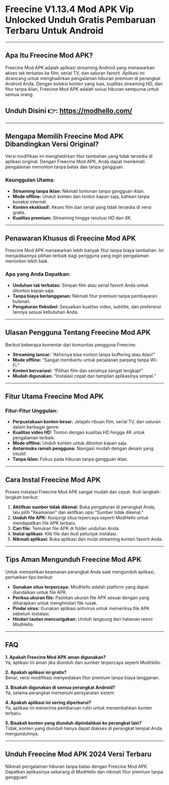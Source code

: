 # Freecine V1.13.4 Mod APK Vip Unlocked Unduh Gratis Pembaruan Terbaru Untuk Android

---

## **Apa Itu Freecine Mod APK?**  

Freecine Mod APK adalah aplikasi streaming Android yang menawarkan akses tak terbatas ke film, serial TV, dan saluran favorit. Aplikasi ini dirancang untuk menghadirkan pengalaman hiburan premium di perangkat Android Anda. Dengan koleksi konten yang luas, kualitas streaming HD, dan fitur tanpa iklan, Freecine Mod APK adalah solusi hiburan sempurna untuk semua orang.  



## Unduh Disini 👉: https://modhello.com/
---

## **Mengapa Memilih Freecine Mod APK Dibandingkan Versi Original?**  

Versi modifikasi ini menghadirkan fitur tambahan yang tidak tersedia di aplikasi original. Dengan Freecine Mod APK, Anda dapat menikmati pengalaman menonton tanpa batas dan tanpa gangguan.  

### **Keunggulan Utama:**  

- **Streaming tanpa iklan:** Nikmati tontonan tanpa gangguan iklan.  
- **Mode offline:** Unduh konten dan tonton kapan saja, bahkan tanpa koneksi internet.  
- **Konten eksklusif:** Akses film dan serial yang tidak tersedia di versi gratis.  
- **Kualitas premium:** Streaming hingga resolusi HD dan 4K.  

---

## **Penawaran Khusus di Freecine Mod APK**  

Freecine Mod APK menawarkan lebih banyak fitur tanpa biaya tambahan. Ini menjadikannya pilihan terbaik bagi pengguna yang ingin pengalaman menonton lebih baik.  

### **Apa yang Anda Dapatkan:**  

- **Unduhan tak terbatas:** Simpan film atau serial favorit Anda untuk ditonton kapan saja.  
- **Tanpa biaya berlangganan:** Nikmati fitur premium tanpa pembayaran bulanan.  
- **Pengaturan fleksibel:** Sesuaikan kualitas video, subtitle, dan preferensi lainnya sesuai kebutuhan Anda.  

---

## **Ulasan Pengguna Tentang Freecine Mod APK**  

Berikut beberapa komentar dari komunitas pengguna Freecine:  

- **Streaming lancar:** “Akhirnya bisa nonton tanpa buffering atau iklan!”  
- **Mode offline:** “Sangat membantu untuk perjalanan panjang tanpa Wi-Fi.”  
- **Konten bervariasi:** “Pilihan film dan serialnya sangat lengkap!”  
- **Mudah digunakan:** “Instalasi cepat dan tampilan aplikasinya simpel.”  

---

## **Fitur Utama Freecine Mod APK**  

### **Fitur-Fitur Unggulan:**  

- **Perpustakaan konten besar:** Jelajahi ribuan film, serial TV, dan saluran dalam berbagai genre.  
- **Kualitas video HD:** Tonton dengan kualitas HD hingga 4K untuk pengalaman terbaik.  
- **Mode offline:** Unduh konten untuk ditonton kapan saja.  
- **Antarmuka ramah pengguna:** Navigasi mudah dengan desain yang intuitif.  
- **Tanpa iklan:** Fokus pada hiburan tanpa gangguan iklan.  

---

## **Cara Instal Freecine Mod APK**  

Proses instalasi Freecine Mod APK sangat mudah dan cepat. Ikuti langkah-langkah berikut:  

1. **Aktifkan sumber tidak dikenal:** Buka pengaturan di perangkat Anda, lalu pilih "Keamanan" dan aktifkan opsi "Sumber tidak dikenal."  
2. **Unduh file APK:** Kunjungi situs tepercaya seperti ModHello untuk mendapatkan file APK terbaru.  
3. **Cari file:** Temukan file APK di folder unduhan Anda.  
4. **Instal aplikasi:** Klik file dan ikuti petunjuk instalasi.  
5. **Nikmati aplikasi:** Buka aplikasi dan mulai streaming konten favorit Anda.  

---

## **Tips Aman Mengunduh Freecine Mod APK**  

Untuk memastikan keamanan perangkat Anda saat mengunduh aplikasi, perhatikan tips berikut:  

- **Gunakan situs terpercaya:** ModHello adalah platform yang dapat diandalkan untuk file APK.  
- **Periksa ukuran file:** Pastikan ukuran file APK sesuai dengan yang diharapkan untuk menghindari file rusak.  
- **Pindai virus:** Gunakan aplikasi antivirus untuk memeriksa file APK sebelum instalasi.  
- **Hindari tautan mencurigakan:** Unduh langsung dari halaman resmi ModHello.  

---

## **FAQ**  

**1. Apakah Freecine Mod APK aman digunakan?**  
Ya, aplikasi ini aman jika diunduh dari sumber terpercaya seperti ModHello.  

**2. Apakah aplikasi ini gratis?**  
Benar, versi modifikasi menyediakan fitur premium tanpa biaya langganan.  

**3. Bisakah digunakan di semua perangkat Android?**  
Ya, selama perangkat memenuhi persyaratan sistem.  

**4. Apakah aplikasi ini sering diperbarui?**  
Ya, aplikasi ini menerima pembaruan rutin untuk menambahkan konten terbaru.  

**5. Bisakah konten yang diunduh dipindahkan ke perangkat lain?**  
Tidak, konten yang diunduh hanya dapat diakses di perangkat tempat Anda mengunduhnya.  

---

## **Unduh Freecine Mod APK 2024 Versi Terbaru**  

Nikmati pengalaman hiburan tanpa batas dengan Freecine Mod APK. Dapatkan aplikasinya sekarang di ModHello dan nikmati fitur premium tanpa gangguan!  
